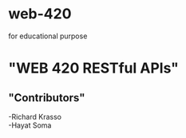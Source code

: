# web-420
for educational purpose
# "WEB 420 RESTful APls"
## "Contributors"
  -Richard Krasso<br>
  -Hayat Soma
